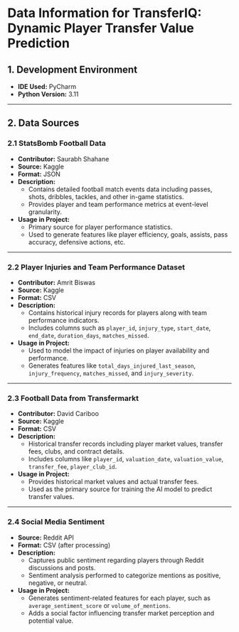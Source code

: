 # Data Information for TransferIQ: Dynamic Player Transfer Value Prediction

## 1. Development Environment
- **IDE Used:** PyCharm
- **Python Version:** 3.11

---

## 2. Data Sources

### 2.1 StatsBomb Football Data
- **Contributor:** Saurabh Shahane
- **Source:** Kaggle
- **Format:** JSON
- **Description:**  
  - Contains detailed football match events data including passes, shots, dribbles, tackles, and other in-game statistics.  
  - Provides player and team performance metrics at event-level granularity.  
- **Usage in Project:**  
  - Primary source for player performance statistics.  
  - Used to generate features like player efficiency, goals, assists, pass accuracy, defensive actions, etc.

---

### 2.2 Player Injuries and Team Performance Dataset
- **Contributor:** Amrit Biswas
- **Source:** Kaggle
- **Format:** CSV
- **Description:**  
  - Contains historical injury records for players along with team performance indicators.  
  - Includes columns such as `player_id`, `injury_type`, `start_date`, `end_date`, `duration_days`, `matches_missed`.  
- **Usage in Project:**  
  - Used to model the impact of injuries on player availability and performance.  
  - Generates features like `total_days_injured_last_season`, `injury_frequency`, `matches_missed`, and `injury_severity`.

---

### 2.3 Football Data from Transfermarkt
- **Contributor:** David Cariboo
- **Source:** Kaggle
- **Format:** CSV
- **Description:**  
  - Historical transfer records including player market values, transfer fees, clubs, and contract details.  
  - Includes columns like `player_id`, `valuation_date`, `valuation_value`, `transfer_fee`, `player_club_id`.  
- **Usage in Project:**  
  - Provides historical market values and actual transfer fees.  
  - Used as the primary source for training the AI model to predict transfer values.  

---

### 2.4 Social Media Sentiment
- **Source:** Reddit API  
- **Format:** CSV (after processing)  
- **Description:**  
  - Captures public sentiment regarding players through Reddit discussions and posts.  
  - Sentiment analysis performed to categorize mentions as positive, negative, or neutral.  
- **Usage in Project:**  
  - Generates sentiment-related features for each player, such as `average_sentiment_score` or `volume_of_mentions`.  
  - Adds a social factor influencing transfer market perception and potential value.  

